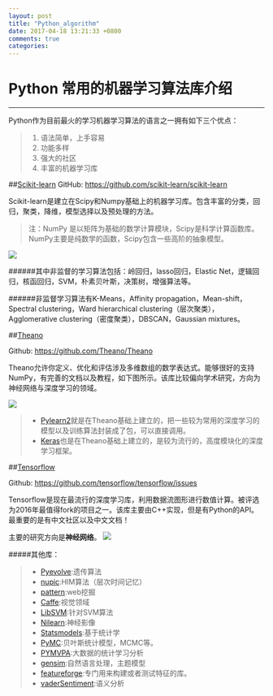 ```yaml
---
layout: post
title: "Python_algorithm"
date: 2017-04-18 13:21:33 +0800
comments: true
categories: 
---
```

# Python 常用的机器学习算法库介绍
------
Python作为目前最火的学习机器学习算法的语言之一拥有如下三个优点：

>1. 语法简单，上手容易
>2. 功能多样
>3. 强大的社区
>4. 丰富的机器学习库


##[Scikit-learn](http://scikit-learn.org/stable/)
GitHub: https://github.com/scikit-learn/scikit-learn

Scikit-learn是建立在Scipy和Numpy基础上的机器学习库。包含丰富的分类，回归，聚类，降维，模型选择以及预处理的方法。
>注：NumPy 是以矩阵为基础的数学计算模块，Scipy是科学计算函数库。NumPy主要是纯数学的函数，Scipy包含一些高阶的抽象模型。

![](img/images/Scikit-learn.png)

######其中非监督的学习算法包括：岭回归，lasso回归，Elastic Net，逻辑回归，核函回归，SVM，朴素贝叶斯，决策树，增强算法等。

######非监督学习算法有K-Means，Affinity propagation，Mean-shift，Spectral clustering，Ward hierarchical clustering（层次聚类），Agglomerative clustering（密度聚类），DBSCAN，Gaussian mixtures。




##[Theano](http://deeplearning.net/software/theano/)

Github: https://github.com/Theano/Theano

Theano允许你定义、优化和评估涉及多维数组的数学表达式。能够很好的支持NumPy，有完善的文档以及教程，如下图所示。该库比较偏向学术研究，方向为神经网络与深度学习的领域。

![](img/images/Theano.png)

>* [Pylearn2](http://deeplearning.net/software/pylearn2/)就是在Theano基础上建立的，把一些较为常用的深度学习的模型以及训练算法封装成了包，可以直接调用。
>* [Keras](https://keras.io/)也是在Theano基础上建立的，是较为流行的，高度模块化的深度学习框架。

##[Tensorflow](http://www.tensorfly.cn/tfdoc/tutorials/overview.html)

Github: https://github.com/tensorflow/tensorflow/issues

Tensorflow是现在最流行的深度学习库，利用数据流图形进行数值计算。被评选为2016年最值得fork的项目之一。该库主要由C++实现，但是有Python的API。最重要的是有中文社区以及中文文档！

主要的研究方向是**神经网络**。
![](img/images/tensorflow.png)

#####其他库：
>* [Pyevolve](http://pyevolve.sourceforge.net/):遗传算法
>* [nupic](http://www.numenta.org/):HIM算法（层次时间记忆）
>* [pattern](http://www.clips.ua.ac.be/pattern):web挖掘
>* [Caffe](http://caffe.berkeleyvision.org/):视觉领域
>* [LibSVM](http://www.csie.ntu.edu.tw/~cjlin/libsvm/):针对SVM算法
>* [Nilearn](http://nilearn.github.io/):神经影像
>* [Statsmodels](http://statsmodels.sourceforge.net/):基于统计学
>* [PyMC](http://pymc-devs.github.io/pymc/README.html#purpose):贝叶斯统计模型，MCMC等。
>* [PYMVPA](http://www.pymvpa.org/):大数据的统计学习分析
>* [gensim](http://radimrehurek.com/gensim/):自然语言处理，主题模型
>* [featureforge](https://pypi.python.org/pypi/featureforge):专门用来构建或者测试特征的库。
>* [vaderSentiment](https://pypi.python.org/pypi/vaderSentiment):语义分析
